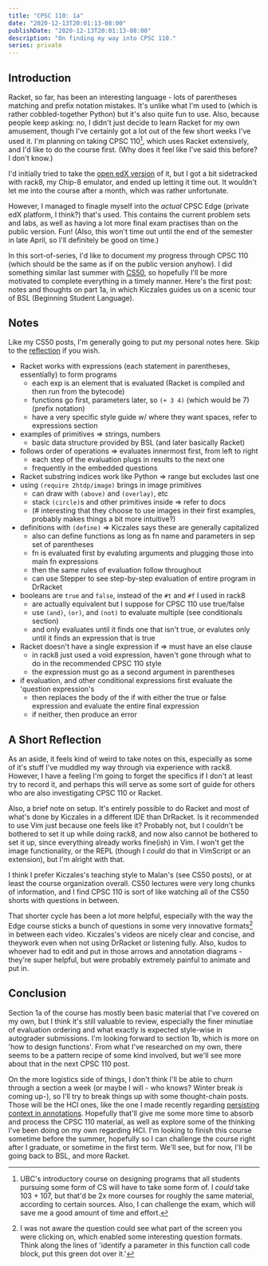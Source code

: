 ```yaml
---
title: "CPSC 110: 1a"
date: "2020-12-13T20:01:13-08:00"
publishDate: "2020-12-13T20:01:13-08:00"
description: "On finding my way into CPSC 110."
series: private
---
```


## Introduction

Racket, so far, has been an interesting language - lots of parentheses matching and prefix notation mistakes. It's unlike what I'm used to (which is rather cobbled-together Python) but it's also quite fun to use. Also, because people keep asking: no, I didn't just decide to learn Racket for my own amusement, though I've certainly got a lot out of the few short weeks I've used it. I'm planning on taking CPSC 110[^1], which uses Racket extensively, and I'd like to do the course first. (Why does it feel like I've said this before? I don't know.)

I'd initially tried to take the [open edX version](https://www.edx.org/course/how-to-code-simple-data) of it, but I got a bit sidetracked with rack8, my Chip-8 emulator, and ended up letting it time out. It wouldn't let me into the course after a month, which was rather unfortunate.

However, I managed to finagle myself into the _actual_ CPSC Edge (private edX platform, I think?) that's used. This contains the current problem sets and labs, as well as having a lot more final exam practises than on the public version. Fun! (Also, this won't time out until the end of the semester in late April, so I'll definitely be good on time.)

In this sort-of-series, I'd like to document my progress through CPSC 110 (which should be the same as if on the public version anyhow). I did something similar last summer with [CS50](https://kewbi.sh/blog/posts/200621/), so hopefully I'll be more motivated to complete everything in a timely manner. Here's the first post: notes and thoughts on part 1a, in which Kiczales guides us on a scenic tour of BSL (Beginning Student Language).

## Notes

Like my CS50 posts, I'm generally going to put my personal notes here. Skip to the [reflection](#a-short-reflection) if you wish.

- Racket works with expressions (each statement in parentheses, essentially) to form programs
  - each exp is an element that is evaluated (Racket is compiled and then run from the bytecode)
  - functions go first, parameters later, so `(+ 3 4)` (which would be 7) (prefix notation)
  - have a very specific style guide w/ where they want spaces, refer to expressions section
- examples of primitives => strings, numbers
  - basic data structure provided by BSL (and later basically Racket)
- follows order of operations => evaluates innermost first, from left to right
  - each step of the evaluation plugs in results to the next one
  - frequently in the embedded questions
- Racket substring indices work like Python => range but excludes last one
- using `(require 2htdp/image)` brings in image primitives
  - can draw with `(above)` and `(overlay)`, etc
  - stack `(circle)`s and other primitives inside => refer to docs
  - (# interesting that they choose to use images in their first examples, probably makes things a bit more intuitive?)
- definitions with `(define)` => Kiczales says these are generally capitalized
  - also can define functions as long as fn name and parameters in sep set of parentheses
  - fn is evaluated first by evaluting arguments and plugging those into main fn expressions
  - then the same rules of evaluation follow throughout
  - can use Stepper to see step-by-step evaluation of entire program in DrRacket
- booleans are `true` and `false`, instead of the `#t` and `#f` I used in rack8
  - are actually equivalent but I suppose for CPSC 110 use true/false
  - use `(and)`, `(or)`, and `(not)` to evaluate multiple (see conditionals section)
  - and only evaluates until it finds one that isn't true, or evalutes only until it finds an expression that is true
- Racket doesn't have a single expression if => must have an else clause
  - in rack8 just used a void expression, haven't gone through what to do in the recommended CPSC 110 style
  - the expression must go as a second argument in parentheses
- if evaluation, and other conditional expressions first evaluate the 'question expression's
  - then replaces the body of the if with either the true or false expression and evaluate the entire final expression
  - if neither, then produce an error

## A Short Reflection

As an aside, it feels kind of weird to take notes on this, especially as some of it's stuff I've muddled my way through via experience with rack8. However, I have a feeling I'm going to forget the specifics if I don't at least try to record it, and perhaps this will serve as some sort of guide for others who are also investigating CPSC 110 or Racket.

Also, a brief note on setup. It's entirely possible to do Racket and most of what's done by Kiczales in a different IDE than DrRacket. Is it recommended to use Vim just because one feels like it? Probably not, but I couldn't be bothered to set it up while doing rack8, and now also cannot be bothered to set it up, since everything already works fine(ish) in Vim. I won't get the image functionality, or the REPL (though I _could_ do that in VimScript or an extension), but I'm alright with that.

I think I prefer Kiczales's teaching style to Malan's (see CS50 posts), or at least the course organization overall. CS50 lectures were very long chunks of information, and I find CPSC 110 is sort of like watching all of the CS50 shorts with questions in between.

That shorter cycle has been a lot more helpful, especially with the way the Edge course sticks a bunch of questions in some very innovative formats[^2] in between each video. Kiczales's videos are nicely clear and concise, and theywork even when not using DrRacket or listening fully. Also, kudos to whoever had to edit and put in those arrows and annotation diagrams - they're super helpful, but were probably extremely painful to animate and put in.

## Conclusion

Section 1a of the course has mostly been basic material that I've covered on my own, but I think it's still valuable to review, especially the finer minutiae of evaluation ordering and what exactly is expected style-wise in autograder submissions. I'm looking forward to section 1b, which is more on 'how to design functions'. From what I've researched on my own, there seems to be a pattern recipe of some kind involved, but we'll see more about that in the next CPSC 110 post.

On the more logistics side of things, I don't think I'll be able to churn through a section a week (or maybe I will - who knows? Winter break _is_ coming up-), so I'll try to break things up with some thought-chain posts. Those will be the HCI ones, like the one I made recently regarding [persisting context in annotations](https://kewbi.sh/blog/posts/201206/). Hopefully that'll give me some more time to absorb and process the CPSC 110 material, as well as explore some of the thinking I've been doing on my own regarding HCI. I'm looking to finish this course sometime before the summer, hopefully so I can challenge the course right after I graduate, or sometime in the first term. We'll see, but for now, I'll be going back to BSL, and more Racket.

[^1]: UBC's introductory course on designing programs that all students pursuing some form of CS will have to take some form of. I _could_ take 103 + 107, but that'd be 2x more courses for roughly the same material, according to certain sources. Also, I can challenge the exam, which will save me a good amount of time and effort.
[^2]: I was not aware the question could see what part of the screen you were clicking on, which enabled some interesting question formats. Think along the lines of 'identify a parameter in this function call code block, put this green dot over it.'
